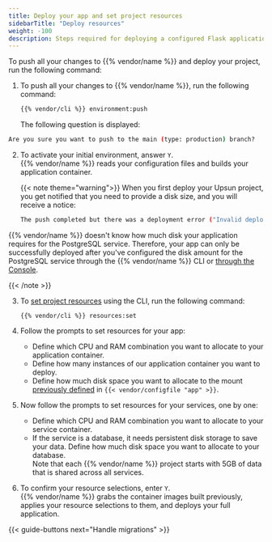 ```yaml
---
title: Deploy your app and set project resources
sidebarTitle: "Deploy resources"
weight: -100
description: Steps required for deploying a configured Flask application to {{% vendor/name %}}.
---
```


To push all your changes to {{% vendor/name %}} and deploy your project,
run the following command:

1. To push all your changes to {{% vendor/name %}},
   run the following command:

   ```bash {location="Terminal"}
   {{% vendor/cli %}} environment:push
   ```

   The following question is displayed:

```bash
Are you sure you want to push to the main (type: production) branch?
```

2. To activate your initial environment, answer `Y`.</br>
   {{% vendor/name %}} reads your configuration files and builds your application container.

   {{< note theme="warning">}}
   When you first deploy your Upsun project, you get notified that you need to provide a disk size, and you will receive a notice:

   ```bash
   The push completed but there was a deployment error ("Invalid deployment")..
   ```
  {{% vendor/name %}} doesn't know how much disk your application requires for the PostgreSQL service. Therefore, your app can only
   be successfully deployed after you've configured the disk amount for the PostgreSQL service through the
   {{% vendor/name %}} CLI or [through the Console](/manage-resources.md#configure-resources).

   {{< /note >}}

3. To [set project resources](/manage-resources.md) using the CLI, run the following command:

   ```shell
   {{% vendor/cli %}} resources:set
   ```

4. Follow the prompts to set resources for your app:

   - Define which CPU and RAM combination you want to allocate to your application container.
   - Define how many instances of our application container you want to deploy.
   - Define how much disk space you want to allocate to the mount
     [previously defined](/get-started/flask/deploy/configure.md#configure-your-upsun-project) in `{{< vendor/configfile "app" >}}`.

5. Now follow the prompts to set resources for your services, one by one:

   - Define which CPU and RAM combination you want to allocate to your service container.
   - If the service is a database, it needs persistent disk storage to save your data.
     Define how much disk space you want to allocate to your database.</br>
     Note that each {{% vendor/name %}} project starts with 5GB of data that is shared across all services.

6. To confirm your resource selections, enter `Y`.</br>
   {{% vendor/name %}} grabs the container images built previously,
   applies your resource selections to them, and deploys your full application.

{{< guide-buttons next="Handle migrations" >}}
